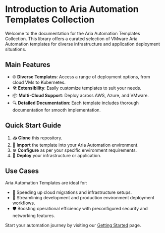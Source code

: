 # Introduction to Aria Automation Templates Collection

Welcome to the documentation for the Aria Automation Templates Collection. This library offers a curated selection of VMware Aria Automation templates for diverse infrastructure and application deployment situations.

## Main Features

- 🌐 **Diverse Templates**: Access a range of deployment options, from cloud VMs to Kubernetes.
- 🛠️ **Extensibility**: Easily customize templates to suit your needs.
- 📦 **Multi-Cloud Support**: Deploy across AWS, Azure, and VMware.
- 🔍 **Detailed Documentation**: Each template includes thorough documentation for smooth implementation.

## Quick Start Guide

1. 📥 **Clone** this repository.
2. 🔄 **Import** the template into your Aria Automation environment.
3. ⚙️ **Configure** as per your specific environment requirements.
4. 🚀 **Deploy** your infrastructure or application.

## Use Cases

Aria Automation Templates are ideal for:

- 🚀 Speeding up cloud migrations and infrastructure setups.
- 🎯 Streamlining development and production environment deployment workflows.
- 🛡️ Boosting operational efficiency with preconfigured security and networking features.

Start your automation journey by visiting our [Getting Started](./getting-started) page.